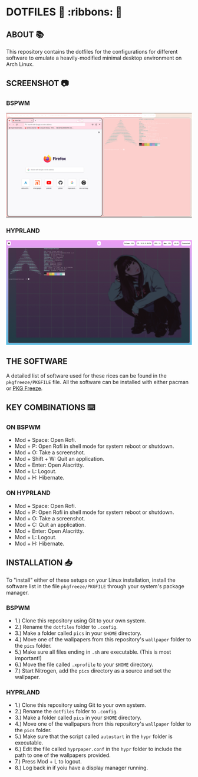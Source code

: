 # DOTFILES :nail_care: :ribbons: :dolls:

## ABOUT :books:

This repository contains the dotfiles for the configurations for different software to emulate a heavily-modified minimal desktop environment on Arch Linux.

## SCREENSHOT :camera:

### BSPWM

<p align="center">
 <img src="screenshots/bspwm-screenie.png"/>
</p>

### HYPRLAND

<p align="center">
 <img src="screenshots/hyprland-screenie.png"/>
</p>

## THE SOFTWARE

A detailed list of software used for these rices can be found in the `pkgfreeze/PKGFILE` file. All the software can be installed with either pacman or [PKG Freeze](https://github.com/angeldollface/pkgfreeze).

## KEY COMBINATIONS :keyboard:

### ON BSPWM

- Mod + Space: Open Rofi.
- Mod + P: Open Rofi in shell mode for system reboot or shutdown.
- Mod + O: Take a screenshot.
- Mod + Shift + W: Quit an application.
- Mod + Enter: Open Alacritty.
- Mod + L: Logout.
- Mod + H: Hibernate.

### ON HYPRLAND

- Mod + Space: Open Rofi.
- Mod + P: Open Rofi in shell mode for system reboot or shutdown.
- Mod + O: Take a screenshot.
- Mod + C: Quit an application.
- Mod + Enter: Open Alacritty.
- Mod + L: Logout.
- Mod + H: Hibernate.

## INSTALLATION :inbox_tray:

To "install" either of these setups on your Linux installation, install the software list in the file `pkgfreeze/PKGFILE` through your system's package manager.

### BSPWM

- 1.) Clone this repository using Git to your own system.
- 2.) Rename the `dotfiles` folder to `.config`.
- 3.) Make a folder called `pics` in your `$HOME` directory.
- 4.) Move one of the wallpapers from this repository's `wallpaper` folder to the `pics` folder.
- 5.) Make sure all files ending in `.sh` are executable. (This is most important!)
- 6.) Move the file called `.xprofile` to your `$HOME` directory.
- 7.) Start Nitrogen, add the `pics` directory as a source and set the wallpaper.

### HYPRLAND

- 1.) Clone this repository using Git to your own system.
- 2.) Rename the `dotfiles` folder to `.config`.
- 3.) Make a folder called `pics` in your `$HOME` directory.
- 4.) Move one of the wallpapers from this repository's `wallpaper` folder to the `pics` folder.
- 5.) Make sure that the script called `autostart` in the `hypr` folder is executable.
- 6.) Edit the file called `hyprpaper.conf` in the `hypr` folder to include the path to one of the wallpapers provided.
- 7.) Press Mod + L to logout.
- 8.) Log back in if yoiu have a display manager running.


